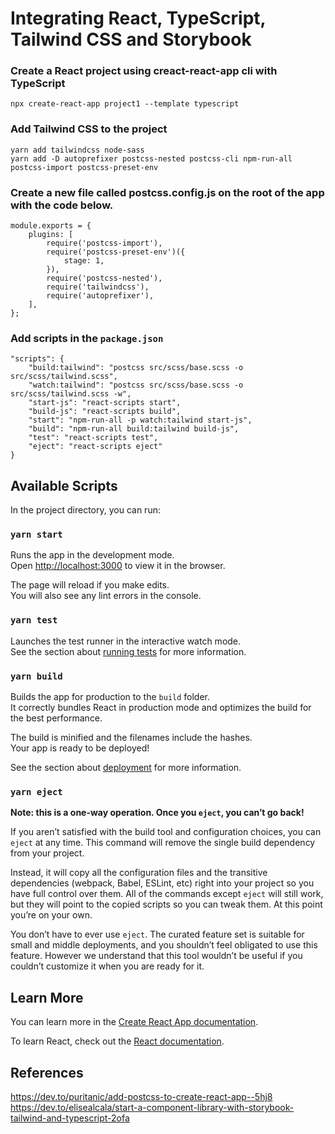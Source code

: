 # Integrating React, TypeScript, Tailwind CSS and Storybook

### Create a React project using creact-react-app cli with TypeScript
```
npx create-react-app project1 --template typescript
```

### Add Tailwind CSS to the project
```
yarn add tailwindcss node-sass
yarn add -D autoprefixer postcss-nested postcss-cli npm-run-all postcss-import postcss-preset-env
```

### Create a new file called postcss.config.js on the root of the app with the code below.
```
module.exports = {
    plugins: [
        require('postcss-import'),
        require('postcss-preset-env')({
            stage: 1,
        }),
        require('postcss-nested'),
        require('tailwindcss'),
        require('autoprefixer'),
    ],
};
```

### Add scripts in the `package.json`
```
"scripts": {
    "build:tailwind": "postcss src/scss/base.scss -o src/scss/tailwind.scss",
    "watch:tailwind": "postcss src/scss/base.scss -o src/scss/tailwind.scss -w",
    "start-js": "react-scripts start",
    "build-js": "react-scripts build",
    "start": "npm-run-all -p watch:tailwind start-js",
    "build": "npm-run-all build:tailwind build-js",
    "test": "react-scripts test",
    "eject": "react-scripts eject"
}
```




## Available Scripts

In the project directory, you can run:

### `yarn start`

Runs the app in the development mode.\
Open [http://localhost:3000](http://localhost:3000) to view it in the browser.

The page will reload if you make edits.\
You will also see any lint errors in the console.

### `yarn test`

Launches the test runner in the interactive watch mode.\
See the section about [running tests](https://facebook.github.io/create-react-app/docs/running-tests) for more information.

### `yarn build`

Builds the app for production to the `build` folder.\
It correctly bundles React in production mode and optimizes the build for the best performance.

The build is minified and the filenames include the hashes.\
Your app is ready to be deployed!

See the section about [deployment](https://facebook.github.io/create-react-app/docs/deployment) for more information.

### `yarn eject`

**Note: this is a one-way operation. Once you `eject`, you can’t go back!**

If you aren’t satisfied with the build tool and configuration choices, you can `eject` at any time. This command will remove the single build dependency from your project.

Instead, it will copy all the configuration files and the transitive dependencies (webpack, Babel, ESLint, etc) right into your project so you have full control over them. All of the commands except `eject` will still work, but they will point to the copied scripts so you can tweak them. At this point you’re on your own.

You don’t have to ever use `eject`. The curated feature set is suitable for small and middle deployments, and you shouldn’t feel obligated to use this feature. However we understand that this tool wouldn’t be useful if you couldn’t customize it when you are ready for it.

## Learn More

You can learn more in the [Create React App documentation](https://facebook.github.io/create-react-app/docs/getting-started).

To learn React, check out the [React documentation](https://reactjs.org/).

## References
https://dev.to/puritanic/add-postcss-to-create-react-app--5hj8
https://dev.to/elisealcala/start-a-component-library-with-storybook-tailwind-and-typescript-2ofa
